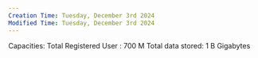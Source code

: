 ```yaml
---
Creation Time: Tuesday, December 3rd 2024
Modified Time: Tuesday, December 3rd 2024
---
```


Capacities:
Total Registered User :  700 M
Total data stored: 1 B Gigabytes


